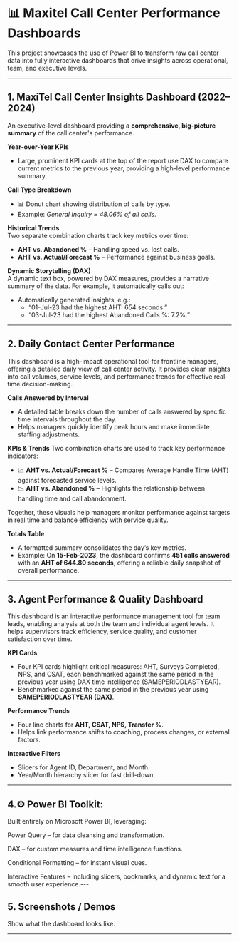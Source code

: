 # 📊 Maxitel Call Center Performance Dashboards  

This project showcases the use of Power BI to transform raw call center data into fully interactive dashboards that drive insights across operational, team, and executive levels.  

---

## 1. MaxiTel Call Center Insights Dashboard (2022–2024)  

An executive-level dashboard providing a **comprehensive, big-picture summary** of the call center's performance.  

**Year-over-Year KPIs**  
- Large, prominent KPI cards at the top of the report use DAX to compare current metrics to the previous year, providing a high-level performance summary.
  
**Call Type Breakdown**  
- 📊 Donut chart showing distribution of calls by type.  
- Example: *General Inquiry = 48.06% of all calls*.  

**Historical Trends**  
Two separate combination charts track key metrics over time:
- **AHT vs. Abandoned %** – Handling speed vs. lost calls.  
- **AHT vs. Actual/Forecast %** – Performance against business goals.  

**Dynamic Storytelling (DAX)**  
A dynamic text box, powered by DAX measures, provides a narrative summary of the data. For example, it automatically calls out:
- Automatically generated insights, e.g.:  
  - “01-Jul-23 had the highest AHT: 654 seconds.”  
  - “03-Jul-23 had the highest Abandoned Calls %: 7.2%.”  

---

## 2. Daily Contact Center Performance  

This dashboard is a high-impact operational tool for frontline managers, offering a detailed daily view of call center activity. It provides clear insights into call volumes, service levels, and performance trends for effective real-time decision-making.  

**Calls Answered by Interval**  
- A detailed table breaks down the number of calls answered by specific time intervals throughout the day.  
- Helps managers quickly identify peak hours and make immediate staffing adjustments.  

**KPIs & Trends** 
Two combination charts are used to track key performance indicators:
- 📈 **AHT vs. Actual/Forecast %** – Compares Average Handle Time (AHT) against forecasted service levels.  
- 📉 **AHT vs. Abandoned %** – Highlights the relationship between handling time and call abandonment.  

Together, these visuals help managers monitor performance against targets in real time and balance efficiency with service quality.  

**Totals Table**  
- A formatted summary consolidates the day’s key metrics.  
- Example: On **15-Feb-2023**, the dashboard confirms **451 calls answered** with an **AHT of 644.80 seconds**, offering a reliable daily snapshot of overall performance.  

---

## 3. Agent Performance & Quality Dashboard  

This dashboard is an interactive performance management tool for team leads, enabling analysis at both the team and individual agent levels. It helps supervisors track efficiency, service quality, and customer satisfaction over time.

**KPI Cards**  
- Four KPI cards highlight critical measures: AHT, Surveys Completed, NPS, and CSAT, each benchmarked against the same period in the previous year using DAX time intelligence (SAMEPERIODLASTYEAR).  
- Benchmarked against the same period in the previous year using **SAMEPERIODLASTYEAR (DAX)**.  

**Performance Trends**  
- Four line charts for **AHT, CSAT, NPS, Transfer %**.  
- Helps link performance shifts to coaching, process changes, or external factors.  

**Interactive Filters**  
- Slicers for Agent ID, Department, and Month.  
- Year/Month hierarchy slicer for fast drill-down.  

---

## 4.⚙️ Power BI Toolkit:
Built entirely on Microsoft Power BI, leveraging:

Power Query – for data cleansing and transformation.

DAX – for custom measures and time intelligence functions.

Conditional Formatting – for instant visual cues.

Interactive Features – including slicers, bookmarks, and dynamic text for a smooth user experience.---

## 5. Screenshots / Demos
Show what the dashboard looks like. 

---
